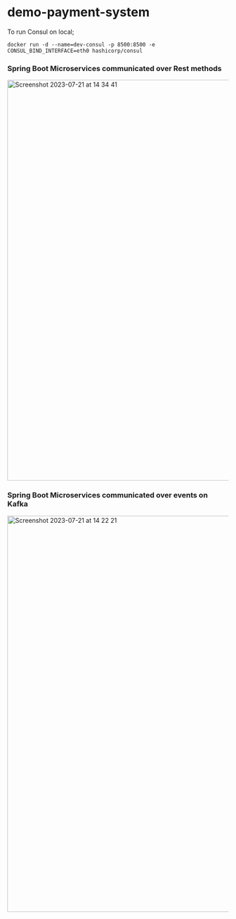 # demo-payment-system

To run Consul on local;

`docker run -d --name=dev-consul -p 8500:8500 -e CONSUL_BIND_INTERFACE=eth0 hashicorp/consul
`
### Spring Boot Microservices communicated over Rest methods

<img width="911" alt="Screenshot 2023-07-21 at 14 34 41" src="https://github.com/slartibartfast2/demo-payment-system/assets/33024111/08bd5df1-e058-4742-89cd-7f96666f71cf">

### Spring Boot Microservices communicated over events on Kafka

<img width="901" alt="Screenshot 2023-07-21 at 14 22 21" src="https://github.com/slartibartfast2/demo-payment-system/assets/33024111/1e6bf652-fc93-41f0-b558-0c564bd2b7a4">
